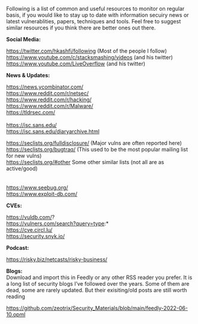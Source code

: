 Following is a list of common and useful resources to monitor on regular basis, if you would like to stay up to date with information secuiry news or latest vulnerablities, papers, techniques and tools. Feel free to suggest similar resources if you think there are better ones out there.


**Social Media:**

https://twitter.com/hkashfi/following  (Most of the people I follow) \
https://www.youtube.com/c/stacksmashing/videos (and his twitter) \
https://www.youtube.com/LiveOverflow (and his twitter) 


**News & Updates:**

https://news.ycombinator.com/ \
https://www.reddit.com/r/netsec/ \
https://www.reddit.com/r/hacking/ \
https://www.reddit.com/r/Malware/ \
https://tldrsec.com/ \
\
https://isc.sans.edu/ \
https://isc.sans.edu/diaryarchive.html



https://seclists.org/fulldisclosure/ (Major vulns are often reported here)\
https://seclists.org/bugtraq/ (This used to be the most popular mailing list for new vulns) \
https://seclists.org/#other Some other similar lists (not all are as active/good) \
\
\
https://www.seebug.org/ \
https://www.exploit-db.com/ 


**CVEs:**

https://vuldb.com/? \
https://vulners.com/search?query=type:* \
https://cve.circl.lu/ \
https://security.snyk.io/ 


**Podcast:**

https://risky.biz/netcasts/risky-business/ 



**Blogs:**
 \
Download and import this in Feedly or any other RSS reader you prefer. It is a long list of security blogs I’ve followed over the years. Some of them are dead, some are rarely updated. But their exisiting/old posts are still worth reading

https://github.com/zeotrix/Security_Materials/blob/main/feedly-2022-06-10.opml

